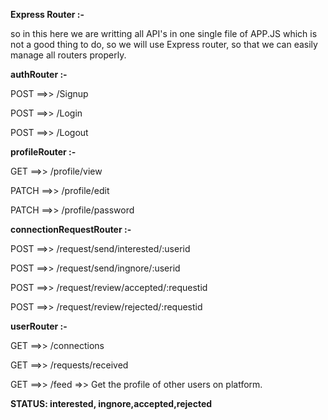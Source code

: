 
**Express Router :-**

so in this here we are writting all API's in one single file of APP.JS which is not a good thing to do, so we will use Express router, so that we can easily manage all routers properly.



**authRouter :-**

POST 	==>>  /Signup

POST 	==>>  /Login

POST 	==>>  /Logout


**profileRouter :-**

GET		==>>  /profile/view

PATCH	==>>  /profile/edit

PATCH	==>>  /profile/password


**connectionRequestRouter :-**

POST	==>>  /request/send/interested/:userid

POST	==>>  /request/send/ingnore/:userid

POST	==>>  /request/review/accepted/:requestid

POST	==>>  /request/review/rejected/:requestid


**userRouter :-**

GET		==>>  /connections

GET		==>>  /requests/received

GET		==>>  /feed	=>> Get the profile of other users on platform.


**STATUS: interested, ingnore,accepted,rejected**
